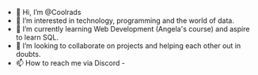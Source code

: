 - 👋 Hi, I’m @Coolrads
- 👀 I’m interested in technology, programming and the world of data.
- 🌱 I’m currently learning Web Development (Angela's course) and aspire to learn SQL.
- 💞️ I’m looking to collaborate on projects and helping each other out in doubts.
- 📫 How to reach me via Discord - 

<!---
Coolrads/Coolrads is a ✨ special ✨ repository because its `README.md` (this file) appears on your GitHub profile.
You can click the Preview link to take a look at your changes.
--->
